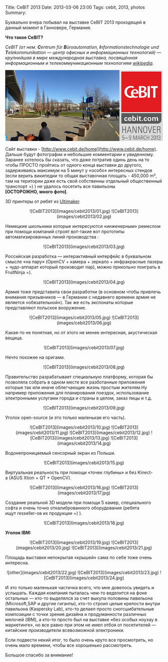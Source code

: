 Title: CeBIT 2013
Date: 2013-03-06 23:00
Tags: cebit, 2013, photos
Summary: 

Буквально вчера побывал на выставке CeBIT 2013 проходящей в данный момент в Ганновере, Германия.

**Что такое CeBIT?**

*CeBIT (от нем. **C**entrum für **B**üroautomation, **I**nformationstechnologie und **T**elekommunikation — центр офисных и информационных технологий) — крупнейшая в мире международная выставка, посвящённая информационным и телекоммуникационным технологиям [wikipedia](http://en.wikipedia.org/wiki/CeBIT).*

![Logo](images/cebit2013/logo.png)

Сайт выставки - [http://www.cebit.de/home](http://www.cebit.de/home).
Дальше будут фотографии и небольшие комментарии к увиденному. Заранее хотелось бы сказать, что даже потратив одинь день на то чтобы ПРОСТО пройтись от одного конца выставки до другого, задерживаясь максимум на 5 минут у «особо» интересных стендов (если верить википедии то общая выставочная площать - 450,000 m², там на територии даже есть свой собственны отдельный общественный транспорт =) ) не удалось посетить все павильоны **[ОСТОРОЖНО, много фото]**.

3D принтеры от ребят из [Ultimaker](http://www.ultimaker.com).

<center>
	![CeBIT2013](images/cebit2013/01.jpg)
	![CeBIT2013](images/cebit2013/02.jpg)
</center>

Немецкие школьники которые интересуются «инженерным» ремеслом при помощи компаний строят вот-такие вот прототипы автоматизированных линий производства :
<center>
	![CeBIT2013](images/cebit2013/03.jpg)
</center>

Российская разработка — интерактивный интерфейс в буквальном смысле «на пару» (OpenCV + камера + зеркало + инфракрасные лазеры + чудо-аппарат который производит пар), можно прикольно поиграть в FruitNinja =).

<center>
![CeBIT2013](images/cebit2013/04.jpg)
</center>

Армия тоже представила свои разработки (в основном чтобы привлечь внимания призывников — в Германии с недавнего времени армия не является «обязательной»). Так же есть экспонаты которые представляют польское вооружение.

<center>
	![CeBIT2013](images/cebit2013/05.jpg)
	![CeBIT2013](images/cebit2013/06.jpg)
</center>

Какая-то не понятная, но от этого не менее интересная, акустическая вещица.

<center>
	![CeBIT2013](images/cebit2013/07.jpg)
</center>


Нечто похожее на оригами.

<center>
	![CeBIT2013](images/cebit2013/08.jpg)
</center>




Правительство разрабатывает специальную платформу, которая бы позволяла собрать в одном месте все разботанные приложения которые так или иначе облегчающие жизнь простым жителям.Ну например приложения для планирования поездок, использование электронными услугами города и страны в целом, заказ пицы и т.д.


<center>
	![CeBIT2013](images/cebit2013/09.jpg)
</center>


Уголок open-source (и это только маленькая его часть).

<center>
	![CeBIT2013](images/cebit2013/10.jpg)
	![CeBIT2013](images/cebit2013/11.jpg)
	![CeBIT2013](images/cebit2013/12.jpg)
	![CeBIT2013](images/cebit2013/13.jpg)
	![CeBIT2013](images/cebit2013/14.jpg)
</center>

Водонепроницаемый сенсорный экран из Польши.
<center>
	![CeBIT2013](images/cebit2013/15.jpg)
</center>


Виртуальная реальность при помощи «точек глубины» и без Kinect-a (ASUS Xtion + QT + OpenCV).
<center>
	![CeBIT2013](images/cebit2013/16.jpg)
	![CeBIT2013](images/cebit2013/17.jpg)
</center>



Создание реальной 3D модели при помощи 5 камер, специального софта и очень точно откалиброванного оборудования (ребята ищут resseller-ов их продукции =) ).
<center>
	![CeBIT2013](images/cebit2013/18.jpg)
</center>

**Уголок IBM:**
<center>
	![CeBIT2013](images/cebit2013/19.jpg)
	![CeBIT2013](images/cebit2013/20.jpg)
	![CeBIT2013](images/cebit2013/21.jpg)
</center>

Площадь выставки непокрытая «крышей» сама по себе тоже очень интересна.
<center>
	![other](images/cebit2013/22.jpg)
	![CeBIT2013](images/cebit2013/23.jpg)
	![CeBIT2013](images/cebit2013/24.jpg)
</center>


И это только маленькая частичка всего, что мне довелось увидеть и услышать. Каждая компания пыталась чем-то веделится на фоне остальных — кто-то выделялся за счет выкупа половины павильона (Microsoft,SAP и другие гиганты), кто-то строил целые крепости внутри павильона (Kaspersky Lab), кто-то делаел просто сногсшибательные композиции с точки зрения дизайна и продуманности различных мелочей (IBM), а кто-то просто был на выставке «без особых ноухау в маркетинге», но все равно при этом не имел отбоя от посетителей — китайские производители всевозможной электроники.

Если подвести некий итог, то было очень круто все просмотреть, но очень мало времени, чтобы все хорошенько рассмотреть. 

Большое спасибо за внимание!
